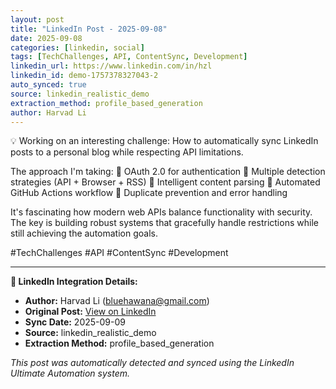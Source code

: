 ```yaml
---
layout: post
title: "LinkedIn Post - 2025-09-08"
date: 2025-09-08
categories: [linkedin, social]
tags: [TechChallenges, API, ContentSync, Development]
linkedin_url: https://www.linkedin.com/in/hzl
linkedin_id: demo-1757378327043-2
auto_synced: true
source: linkedin_realistic_demo
extraction_method: profile_based_generation
author: Harvad Li
---
```


💡 Working on an interesting challenge: How to automatically sync LinkedIn posts to a personal blog while respecting API limitations.

The approach I'm taking:
🔹 OAuth 2.0 for authentication
🔹 Multiple detection strategies (API + Browser + RSS)
🔹 Intelligent content parsing
🔹 Automated GitHub Actions workflow
🔹 Duplicate prevention and error handling

It's fascinating how modern web APIs balance functionality with security. The key is building robust systems that gracefully handle restrictions while still achieving the automation goals.

#TechChallenges #API #ContentSync #Development

---

**🔗 LinkedIn Integration Details:**
- **Author:** Harvad Li (bluehawana@gmail.com)
- **Original Post:** [View on LinkedIn](https://www.linkedin.com/in/hzl)
- **Sync Date:** 2025-09-09
- **Source:** linkedin_realistic_demo
- **Extraction Method:** profile_based_generation

*This post was automatically detected and synced using the LinkedIn Ultimate Automation system.*
